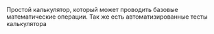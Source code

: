 Простой калькулятор, который может проводить базовые математические операции.
Так же есть автоматизированные тесты калькулятора 
